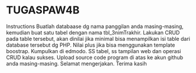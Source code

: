 # TUGASPAW4B

Instructions
Buatlah databaase dg nama panggilan anda masing-masing, kemudian buat satu tabel dengan nama tbl_3nimTrakhir. Lakukan CRUD pada table tersebut, akan dinilai jika minimal bisa menampilkan isi table dari database tersebut dg PHP. Nilai plus jika bisa menggunakan template boostrap.
Kumpulkan di edmodo. SS tabel, ss tampilan web dan operasi CRUD kalau sukses.
Upload source code program di atas ke akun github anda masing-masing.
Selamat mengerjakan. Terima kasih
